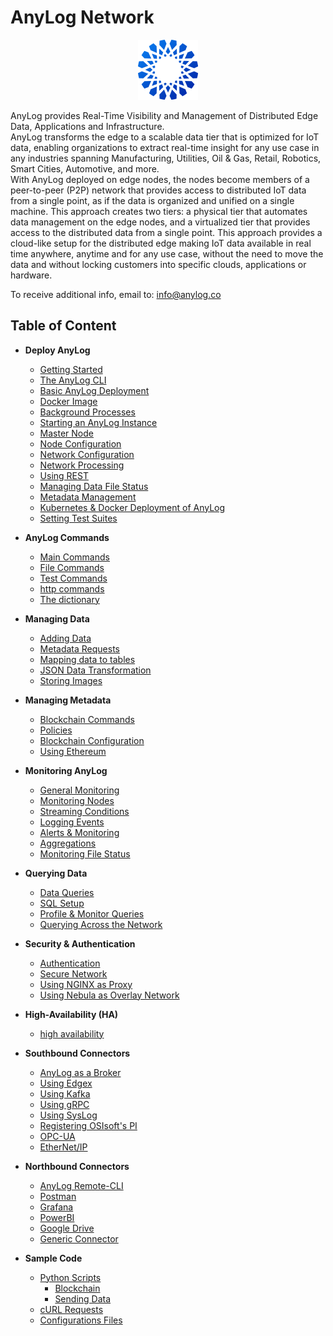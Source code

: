 # AnyLog Network 

<div align="center">
    <img src="imgs/anylog_logo.png" />
</div> 

AnyLog provides Real-Time Visibility and Management of Distributed Edge Data, Applications and Infrastructure.   
AnyLog transforms the edge to a scalable data tier that is optimized for IoT data, enabling organizations
to extract real-time insight for any use case in any industries spanning Manufacturing, Utilities, Oil & Gas, Retail,
Robotics, Smart Cities, Automotive, and more.  
With AnyLog deployed on edge nodes, the nodes become members of a peer-to-peer (P2P) network that provides access to
distributed IoT data from a single point, as if the data is organized and unified on a single machine. 
This approach creates two tiers: a physical tier that automates data management on the edge nodes, and a virtualized tier that
provides access to the distributed data from a single point.
This approach provides a cloud-like setup for the distributed edge making IoT data available in real time anywhere, anytime 
and for any use case, without the need to move the data and without locking customers into specific clouds, applications or hardware.

To receive additional info, email to: [info@anylog.co](mailto:info@anylog.co)


## Table of Content 
* **Deploy AnyLog**
  * [Getting Started](getting%20started.md)
  * [The AnyLog CLI](cli.md)  
  * [Basic AnyLog Deployment](training/)
  * [Docker Image](docker%20image.md)
  * [Background Processes](background%20processes.md)
  * [Starting an AnyLog Instance](starting%20an%20anylog%20instance.md)
  * [Master Node](master%20node.md)
  * [Node Configuration](node%20configuration.md)  
  * [Network Configuration](network%20configuration.md)
  * [Network Processing](network%20processing.md)  
  * [Using REST](using%20rest.md)
  * [Managing Data File Status](managing%20data%20files%20status.md)
  * [Metadata Management](metadata%20management.md)
  * [Kubernetes & Docker Deployment of AnyLog](deployments) 
  * [Setting Test Suites](test%20suites.md)
  
* **AnyLog Commands**
  * [Main Commands](anylog%20commands.md)
  * [File Commands](file%20commands.md)
  * [Test Commands](test%20commands.md)
  * [http commands](http%20commands.md)
  * [The dictionary](dictionary.md)
  
* **Managing Data**
  * [Adding Data](adding%20data.md)
  * [Metadata Requests](metadata%20requests.md)
  * [Mapping data to tables](mapping%20data%20to%20tables.md)
  * [JSON Data Transformation](json%20data%20transformation.md)
  * [Storing Images](image%20mapping.md)
  
* **Managing Metadata**
  * [Blockchain Commands](blockchain%20commands.md)
  * [Policies](policies.md#policies-based-metadata)  
  * [Blockchain Configuration](blockchain%20configuration.md)
  * [Using Ethereum](using%20ethereum.md)
 
* **Monitoring AnyLog**
  * [General Monitoring](monitoring%20calls.md) 
  * [Monitoring Nodes](monitoring%20nodes.md)
  * [Streaming Conditions](streaming%20conditions.md)
  * [Logging Events](logging%20events.md)
  * [Alerts & Monitoring](alerts%20and%20monitoring.md)
  * [Aggregations](aggregations)
  * [Monitoring File Status](managing%20data%20files%20status.md)
    
* **Querying Data**
  * [Data Queries](queries.md)
  * [SQL Setup](sql%20setup.md)
  * [Profile & Monitor Queries](profiling%20and%20monitoring%20queries.md)
  * [Querying Across the Network](network%20processing.md)

* **Security & Authentication**
  * [Authentication](authentication.md)
  * [Secure Network](secure%20network.md)
  * [Using NGINX as Proxy](deployments/Networking%20&%20Security/nginx.md)
  * [Using Nebula as Overlay Network](deployments/Networking%20&%20Security/nebula.md)

* **High-Availability (HA)**
  * [high availability](high%20availability.md)

* **Southbound Connectors**
  * [AnyLog as a Broker](message%20broker.md) 
  * [Using Edgex](using%20edgex.md)
  * [Using Kafka](using%20kafka.md)
  * [Using gRPC](using%20grpc.md)
  * [Using SysLog](using%20syslog.md)
  * [Registering OSIsoft's PI](registering%20pi%20in%20the%20anylog%20network.md)
  * [OPC-UA](opcua.md)
  * [EtherNet/IP](enthernetip.md)

* **Northbound Connectors**
  * [AnyLog Remote-CLI](northbound%20connectors/remote_cli.md)
  * [Postman](northbound%20connectors/using%20postman.md)
  * [Grafana](northbound%20connectors/using%20grafana.md)
  * [PowerBI](northbound%20connectors/PowerBI.md)
  * [Google Drive](northbound%20connectors/Google.md)
  * [Generic Connector](northbound%20connectors/postgres%20connector.md)

* **Sample Code**
  * [Python Scripts](examples/Sample%20Python%20Scripts)
    * [Blockchain](examples/Sample%20Python%20Scripts/blockchain_add_policy_simple.py)
    * [Sending Data](examples/Sample%20Python%20Scripts/data)
  * [cURL Requests](examples/curl.sh)
  * [Configurations Files](examples/Configuration.md)
